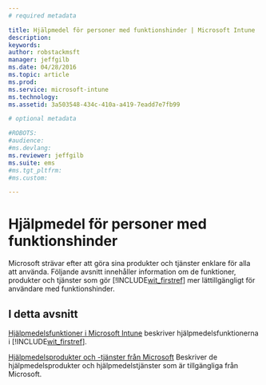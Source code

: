 ```yaml
---
# required metadata

title: Hjälpmedel för personer med funktionshinder | Microsoft Intune
description:
keywords:
author: robstackmsft
manager: jeffgilb
ms.date: 04/28/2016
ms.topic: article
ms.prod:
ms.service: microsoft-intune
ms.technology:
ms.assetid: 3a503548-434c-410a-a419-7eadd7e7fb99

# optional metadata

#ROBOTS:
#audience:
#ms.devlang:
ms.reviewer: jeffgilb
ms.suite: ems
#ms.tgt_pltfrm:
#ms.custom:

---
```


# Hjälpmedel för personer med funktionshinder
Microsoft strävar efter att göra sina produkter och tjänster enklare för alla att använda. Följande avsnitt innehåller information om de funktioner, produkter och tjänster som gör [!INCLUDE[wit_firstref](./includes/wit_firstref_md.md)] mer lättillgängligt för användare med funktionshinder.

## I detta avsnitt
[Hjälpmedelsfunktioner i Microsoft Intune](accessibility-features-of-microsoft-intune.md) beskriver hjälpmedelsfunktionerna i [!INCLUDE[wit_firstref](./includes/wit_firstref_md.md)].

[Hjälpmedelsprodukter och -tjänster från Microsoft](accessibility-products-and-services-from-microsoft.md) Beskriver de hjälpmedelsprodukter och hjälpmedelstjänster som är tillgängliga från Microsoft.



<!--HONumber=Jun16_HO2-->


